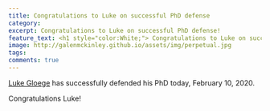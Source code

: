```yaml
---
title: Congratulations to Luke on successful PhD defense
category: 
excerpt: Congratulations to Luke on successful PhD defense!
feature_text: <h1 style="color:White;"> Congratulations to Luke on successful PhD defense </h1>
image: http://galenmckinley.github.io/assets/img/perpetual.jpg
tags: 
comments: true
---
```


[Luke Gloege](https://lgloege.github.io) has successfully defended his PhD today, February 10, 2020. 

Congratulations Luke! 